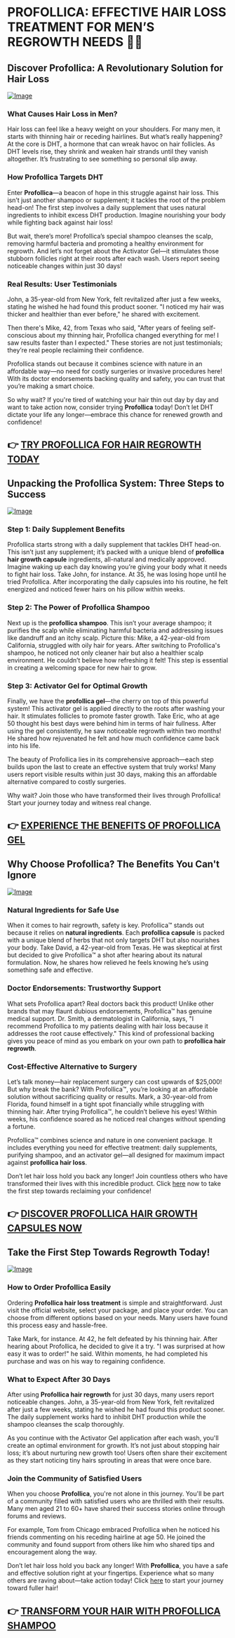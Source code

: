 # PROFOLLICA: EFFECTIVE HAIR LOSS TREATMENT FOR MEN’S REGROWTH NEEDS 🌱✨

## Discover Profollica: A Revolutionary Solution for Hair Loss
[![Image](https://www2.sellhealth.com/2/profollica_012_140x250.jpg)](https://gchaffi.com/16Np3ddj)

### What Causes Hair Loss in Men?
Hair loss can feel like a heavy weight on your shoulders. For many men, it starts with thinning hair or receding hairlines. But what’s really happening? At the core is DHT, a hormone that can wreak havoc on hair follicles. As DHT levels rise, they shrink and weaken hair strands until they vanish altogether. It’s frustrating to see something so personal slip away.

### How Profollica Targets DHT
Enter **Profollica**—a beacon of hope in this struggle against hair loss. This isn’t just another shampoo or supplement; it tackles the root of the problem head-on! The first step involves a daily supplement that uses natural ingredients to inhibit excess DHT production. Imagine nourishing your body while fighting back against hair loss!

But wait, there’s more! Profollica’s special shampoo cleanses the scalp, removing harmful bacteria and promoting a healthy environment for regrowth. And let’s not forget about the Activator Gel—it stimulates those stubborn follicles right at their roots after each wash. Users report seeing noticeable changes within just 30 days! 

### Real Results: User Testimonials
John, a 35-year-old from New York, felt revitalized after just a few weeks, stating he wished he had found this product sooner. "I noticed my hair was thicker and healthier than ever before," he shared with excitement.

Then there's Mike, 42, from Texas who said, "After years of feeling self-conscious about my thinning hair, Profollica changed everything for me! I saw results faster than I expected." These stories are not just testimonials; they’re real people reclaiming their confidence.

Profollica stands out because it combines science with nature in an affordable way—no need for costly surgeries or invasive procedures here! With its doctor endorsements backing quality and safety, you can trust that you’re making a smart choice.

So why wait? If you're tired of watching your hair thin out day by day and want to take action now, consider trying **Profollica** today! Don’t let DHT dictate your life any longer—embrace this chance for renewed growth and confidence!



## 👉 [TRY PROFOLLICA FOR HAIR REGROWTH TODAY](https://gchaffi.com/16Np3ddj)

## Unpacking the Profollica System: Three Steps to Success

[![Image](https://www2.sellhealth.com/57/profollica.png)](https://gchaffi.com/16Np3ddj)

### Step 1: Daily Supplement Benefits  
Profollica starts strong with a daily supplement that tackles DHT head-on. This isn’t just any supplement; it’s packed with a unique blend of **profollica hair growth capsule** ingredients, all-natural and medically approved. Imagine waking up each day knowing you’re giving your body what it needs to fight hair loss. Take John, for instance. At 35, he was losing hope until he tried Profollica. After incorporating the daily capsules into his routine, he felt energized and noticed fewer hairs on his pillow within weeks.

### Step 2: The Power of Profollica Shampoo  
Next up is the **profollica shampoo**. This isn’t your average shampoo; it purifies the scalp while eliminating harmful bacteria and addressing issues like dandruff and an itchy scalp. Picture this: Mike, a 42-year-old from California, struggled with oily hair for years. After switching to Profollica's shampoo, he noticed not only cleaner hair but also a healthier scalp environment. He couldn’t believe how refreshing it felt! This step is essential in creating a welcoming space for new hair to grow.

### Step 3: Activator Gel for Optimal Growth  
Finally, we have the **profollica gel**—the cherry on top of this powerful system! This activator gel is applied directly to the roots after washing your hair. It stimulates follicles to promote faster growth. Take Eric, who at age 50 thought his best days were behind him in terms of hair fullness. After using the gel consistently, he saw noticeable regrowth within two months! He shared how rejuvenated he felt and how much confidence came back into his life.

The beauty of Profollica lies in its comprehensive approach—each step builds upon the last to create an effective system that truly works! Many users report visible results within just 30 days, making this an affordable alternative compared to costly surgeries.

Why wait? Join those who have transformed their lives through Profollica! Start your journey today and witness real change.



## 👉 [EXPERIENCE THE BENEFITS OF PROFOLLICA GEL](https://gchaffi.com/16Np3ddj)

## Why Choose Profollica? The Benefits You Can't Ignore  
[![Image](https://www2.sellhealth.com/2/profollica200.jpg)](https://gchaffi.com/16Np3ddj)  
### Natural Ingredients for Safe Use  
When it comes to hair regrowth, safety is key. Profollica™ stands out because it relies on **natural ingredients**. Each **profollica capsule** is packed with a unique blend of herbs that not only targets DHT but also nourishes your body. Take David, a 42-year-old from Texas. He was skeptical at first but decided to give Profollica™ a shot after hearing about its natural formulation. Now, he shares how relieved he feels knowing he’s using something safe and effective.

### Doctor Endorsements: Trustworthy Support  
What sets Profollica apart? Real doctors back this product! Unlike other brands that may flaunt dubious endorsements, Profollica™ has genuine medical support. Dr. Smith, a dermatologist in California, says, "I recommend Profollica to my patients dealing with hair loss because it addresses the root cause effectively." This kind of professional backing gives you peace of mind as you embark on your own path to **profollica hair regrowth**.

### Cost-Effective Alternative to Surgery  
Let’s talk money—hair replacement surgery can cost upwards of $25,000! But why break the bank? With Profollica™, you’re looking at an affordable solution without sacrificing quality or results. Mark, a 30-year-old from Florida, found himself in a tight spot financially while struggling with thinning hair. After trying Profollica™, he couldn’t believe his eyes! Within weeks, his confidence soared as he noticed real changes without spending a fortune.

Profollica™ combines science and nature in one convenient package. It includes everything you need for effective treatment: daily supplements, purifying shampoo, and an activator gel—all designed for maximum impact against **profollica hair loss**.

Don’t let hair loss hold you back any longer! Join countless others who have transformed their lives with this incredible product. Click [here](https://gchaffi.com/16Np3ddj) now to take the first step towards reclaiming your confidence!



## 👉 [DISCOVER PROFOLLICA HAIR GROWTH CAPSULES NOW](https://gchaffi.com/16Np3ddj)

## Take the First Step Towards Regrowth Today!

[![Image](https://www2.sellhealth.com/57/profollica_logo_500px120px.jpg)](https://gchaffi.com/16Np3ddj)

### How to Order Profollica Easily
Ordering **Profollica hair loss treatment** is simple and straightforward. Just visit the official website, select your package, and place your order. You can choose from different options based on your needs. Many users have found this process easy and hassle-free.

Take Mark, for instance. At 42, he felt defeated by his thinning hair. After hearing about Profollica, he decided to give it a try. "I was surprised at how easy it was to order!" he said. Within moments, he had completed his purchase and was on his way to regaining confidence.

### What to Expect After 30 Days
After using **Profollica hair regrowth** for just 30 days, many users report noticeable changes. John, a 35-year-old from New York, felt revitalized after just a few weeks, stating he wished he had found this product sooner. The daily supplement works hard to inhibit DHT production while the shampoo cleanses the scalp thoroughly.

As you continue with the Activator Gel application after each wash, you'll create an optimal environment for growth. It’s not just about stopping hair loss; it’s about nurturing new growth too! Users often share their excitement as they start noticing tiny hairs sprouting in areas that were once bare.

### Join the Community of Satisfied Users
When you choose **Profollica**, you're not alone in this journey. You'll be part of a community filled with satisfied users who are thrilled with their results. Many men aged 21 to 60+ have shared their success stories online through forums and reviews.

For example, Tom from Chicago embraced Profollica when he noticed his friends commenting on his receding hairline at age 50. He joined the community and found support from others like him who shared tips and encouragement along the way.

Don’t let hair loss hold you back any longer! With **Profollica**, you have a safe and effective solution right at your fingertips. Experience what so many others are raving about—take action today! Click [here](https://gchaffi.com/16Np3ddj) to start your journey toward fuller hair!



## 👉 [TRANSFORM YOUR HAIR WITH PROFOLLICA SHAMPOO](https://gchaffi.com/16Np3ddj)